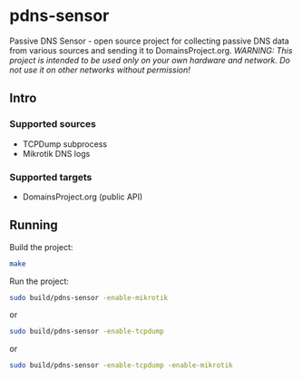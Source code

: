 # pdns-sensor
Passive DNS Sensor - open source project for collecting passive DNS data from various sources and sending it to DomainsProject.org.
*WARNING: This project is intended to be used only on your own hardware and network. Do not use it on other networks without permission!*

## Intro 

### Supported sources 

- TCPDump subprocess
- Mikrotik DNS logs

### Supported targets

- DomainsProject.org (public API)

## Running

Build the project:

```bash
make
```

Run the project:

```bash
sudo build/pdns-sensor -enable-mikrotik
```

or 

```bash
sudo build/pdns-sensor -enable-tcpdump
```

or 

```bash
sudo build/pdns-sensor -enable-tcpdump -enable-mikrotik
```
